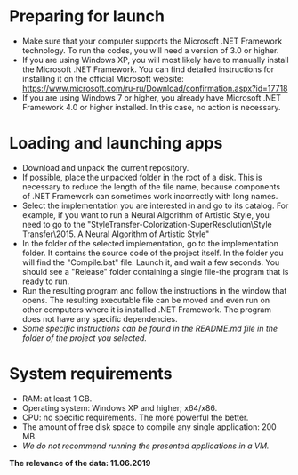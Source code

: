 # Preparing for launch

* Make sure that your computer supports the Microsoft .NET Framework technology. To run the codes, you will need a version of 3.0 or higher.
* If you are using Windows XP, you will most likely have to manually install the Microsoft .NET Framework. You can find detailed instructions for installing it on the official Microsoft website: https://www.microsoft.com/ru-ru/Download/confirmation.aspx?id=17718
* If you are using Windows 7 or higher, you already have Microsoft .NET Framework 4.0 or higher installed. In this case, no action is necessary.

# Loading and launching apps

* Download and unpack the current repository.
* If possible, place the unpacked folder in the root of a disk. This is necessary to reduce the length of the file name, because components of .NET Framework can sometimes work incorrectly with long names.
* Select the implementation you are interested in and go to its catalog. For example, if you want to run a Neural Algorithm of Artistic Style, you need to go to the "StyleTransfer-Colorization-SuperResolution\Style Transfer\2015. A Neural Algorithm of Artistic Style\"
* In the folder of the selected implementation, go to the implementation folder. It contains the source code of the project itself. In the folder you will find the "Compile.bat" file. Launch it, and wait a few seconds. You should see a "Release" folder containing a single file-the program that is ready to run.
* Run the resulting program and follow the instructions in the window that opens. The resulting executable file can be moved and even run on other computers where it is installed .NET Framework. The program does not have any specific dependencies.
* _Some specific instructions can be found in the README.md file in the folder of the project you selected._

# System requirements

* RAM: at least 1 GB.
* Operating system: Windows XP and higher; x64/x86.
* CPU: no specific requirements. The more powerful the better.
* The amount of free disk space to compile any single application: 200 MB.
* _We do not recommend running the presented applications in a VM._

__The relevance of the data: 11.06.2019__
